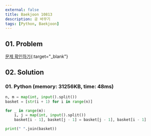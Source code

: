 ```yaml
---
external: false
title: Baekjoon 10813
description: 공 바꾸기
tags: [Python, Baekjoon]
---
```


## 01. Problem

[문제 확인하기](https://www.acmicpc.net/problem/10813){:target="_blank"}

## 02. Solution

### 01. Python (memory: 31256KB, time: 48ms)

```Python
n, m = map(int, input().split())
basket = [str(i + 1) for i in range(n)]

for _ in range(m):
    i, j = map(int, input().split())
    basket[i - 1], basket[j - 1] = basket[j - 1], basket[i - 1]

print(" ".join(basket))
```
